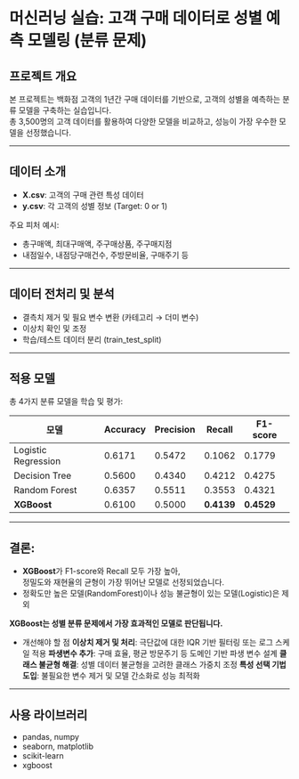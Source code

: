 # 머신러닝 실습: 고객 구매 데이터로 성별 예측 모델링 (분류 문제)

## 프로젝트 개요
본 프로젝트는 백화점 고객의 1년간 구매 데이터를 기반으로, 고객의 성별을 예측하는 분류 모델을 구축하는 실습입니다.  
총 3,500명의 고객 데이터를 활용하여 다양한 모델을 비교하고, 성능이 가장 우수한 모델을 선정했습니다.

---

## 데이터 소개
- **X.csv**: 고객의 구매 관련 특성 데이터  
- **y.csv**: 각 고객의 성별 정보 (Target: 0 or 1)

주요 피처 예시:
- 총구매액, 최대구매액, 주구매상품, 주구매지점
- 내점일수, 내점당구매건수, 주방문비율, 구매주기 등

---

## 데이터 전처리 및 분석
- 결측치 제거 및 필요 변수 변환 (카테고리 → 더미 변수)
- 이상치 확인 및 조정
- 학습/테스트 데이터 분리 (train_test_split)

---

## 적용 모델
총 4가지 분류 모델을 학습 및 평가:

| 모델 | Accuracy | Precision | Recall | F1-score |
|------|----------|-----------|--------|----------|
| Logistic Regression | 0.6171 | 0.5472 | 0.1062 | 0.1779 |
| Decision Tree | 0.5600 | 0.4340 | 0.4212 | 0.4275 |
| Random Forest | 0.6357 | 0.5511 | 0.3553 | 0.4321 |
| **XGBoost** | 0.6100 | 0.5000 | **0.4139** | **0.4529** |

---

## 결론: 

- **XGBoost**가 F1-score와 Recall 모두 가장 높아,  
  정밀도와 재현율의 균형이 가장 뛰어난 모델로 선정되었습니다.
- 정확도만 높은 모델(RandomForest)이나 성능 불균형이 있는 모델(Logistic)은 제외

**XGBoost는 성별 분류 문제에서 가장 효과적인 모델로 판단됩니다.**

- 개선해야 할 점
  **이상치 제거 및 처리**: 극단값에 대한 IQR 기반 필터링 또는 로그 스케일 적용
  **파생변수 추가**: 구매 효율, 평균 방문주기 등 도메인 기반 파생 변수 설계
  **클래스 불균형 해결**: 성별 데이터 불균형을 고려한 클래스 가중치 조정
  **특성 선택 기법 도입**: 불필요한 변수 제거 및 모델 간소화로 성능 최적화

---
## 사용 라이브러리
- pandas, numpy
- seaborn, matplotlib
- scikit-learn
- xgboost

